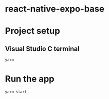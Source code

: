 # react-native-expo-base

# Project setup
## Visual Studio C terminal
```
yarn
```

# Run the app
```
yarn start
```